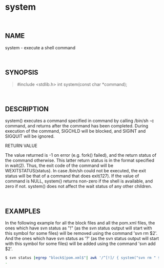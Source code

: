 # system

<br>

## NAME

system - execute a shell command

<br>

## SYNOPSIS

> \#include <stdlib.h> int system(const char *command);

<br>

## DESCRIPTION

system() executes a command specified in command by calling /bin/sh -c command, and returns after the command has been completed. During execution of the command, SIGCHLD will be blocked, and SIGINT and SIGQUIT will be ignored.

RETURN VALUE

The value returned is -1 on error (e.g. fork() failed), and the return status of the command otherwise. This latter return status is in the format specified in wait(2). Thus, the exit code of the command will be WEXITSTATUS(status). In case /bin/sh could not be executed, the exit status will be that of a command that does exit(127). If the value of command is NULL, system() returns non-zero if the shell is available, and zero if not. system() does not affect the wait status of any other children.

<br>

## EXAMPLES

In the following example for all the block files and all the pom.xml files, the ones which have svn status as "!" (as the svn status output will start with this symbol for some files) will be removed using the command 'svn rm $2'. And the ones which have svn status as '?' (as the svn status output will start with this symbol for some files) will be added using the command 'svn add $2'.

```bash
$ svn status |egrep "block$|pom.xml$"| awk '/^[!]/ { system("svn rm " $2) } /^[?]/ { system("svn add " $2) }'
.
```
